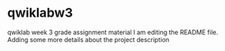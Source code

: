 # qwiklabw3
qwiklab week 3 grade assignment material
I am editing the README file. Adding some more details about the project description
